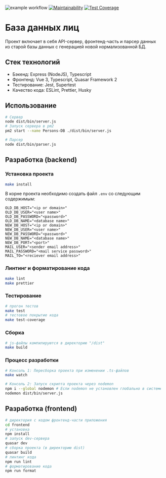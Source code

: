 ![example workflow](https://github.com/buravlev-arthur/blacklist-animals/actions/workflows/deployProject.yml/badge.svg)
[![Maintainability](https://api.codeclimate.com/v1/badges/6ef293db0866c9626764/maintainability)](https://codeclimate.com/github/buravlev-arthur/persons-database/maintainability)
[![Test Coverage](https://api.codeclimate.com/v1/badges/6ef293db0866c9626764/test_coverage)](https://codeclimate.com/github/buravlev-arthur/persons-database/test_coverage)

# База данных лиц

Проект включает в себя API-сервер, фронтенд-часть и парсер данных из старой базы данных с генерацией новой нормализованной БД.

## Стек технологий

- Бэкенд: Express (NodeJS), Typescript
- Фронтенд: Vue 3, Typescript, Quasar Framework 2
- Тестирование: Jest, Supertest
- Качество кода: ESLint, Prettier, Husky

## Использование

```bash
# Сервер
node dist/bin/server.js
# Запуск сервера в pm2
pm2 start --name Persons-DB ./dist/bin/server.js

# Парсер
node dist/bin/parser.js
```

## Разработка (backend)

### Установка проекта

```bash
make install
```

В корне проекта необходимо создать файл `.env` со следующим содержимым:

```text
OLD_DB_HOST="<ip or domain>"
OLD_DB_USER="<user name>"
OLD_DB_PASSWORD="<password>"
OLD_DB_NAME="<database name>"
NEW_DB_HOST="<ip or domain>"
NEW_DB_USER="<user name>"
NEW_DB_PASSWORD="<password>"
NEW_DB_NAME="<database name>"
NEW_DB_PORT="<port>"
MAIL_USER="<sender email address>"
MAIL_PASSWORD="<mail service password>"
MAIL_TO="<reciever email address>"
```

### Линтинг и форматирование кода

```bash
make lint
make prettier
```

### Тестирование

```bash
# прогон тестов
make test
# тестовое покрытие кода
make test-coverage
```

### Сборка

```bash
# js-файлы компилируются в директорию "/dist"
make build
```

### Процесс разработки

```bash
# Консоль 1: Пересборка проекта при изменении .ts-файлов
make watch
```

```bash
# Консоль 2: Запуск скрипта проекта через nodemon
npm i --global nodemon # Если nodemon не установлен глобально в системе
nodemon dist/bin/server.js
```

## Разработка (frontend)

```bash
# директория с кодом фронтенд-части приложения
cd frontend
# установка
npm install
# запуск dev-сервера
quasar dev
# сборка проекта (в директорию dist)
quasar build
# линтинг кода
npm run lint
# форматирование кода
npm run format
```
